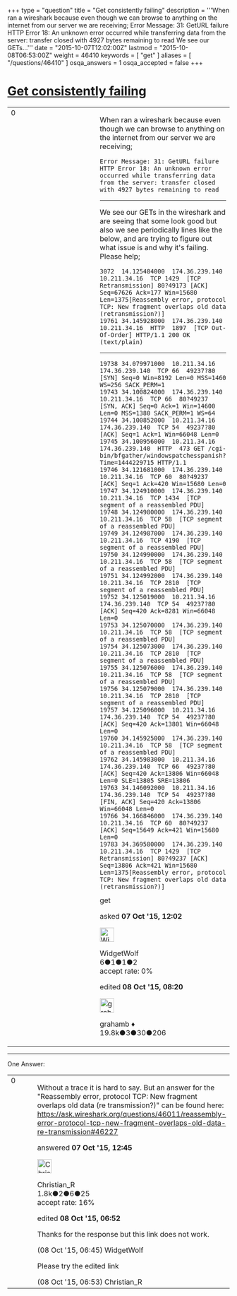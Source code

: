 +++
type = "question"
title = "Get consistently failing"
description = '''When ran a wireshark because even though we can browse to anything on the internet from our server we are receiving; Error Message: 31: GetURL failure HTTP Error 18: An unknown error occurred while transferring data from the server: transfer closed with 4927 bytes remaining to read   We see our GETs...'''
date = "2015-10-07T12:02:00Z"
lastmod = "2015-10-08T06:53:00Z"
weight = 46410
keywords = [ "get" ]
aliases = [ "/questions/46410" ]
osqa_answers = 1
osqa_accepted = false
+++

<div class="headNormal">

# [Get consistently failing](/questions/46410/get-consistently-failing)

</div>

<div id="main-body">

<div id="askform">

<table id="question-table" style="width:100%;"><colgroup><col style="width: 50%" /><col style="width: 50%" /></colgroup><tbody><tr class="odd"><td style="width: 30px; vertical-align: top"><div class="vote-buttons"><span id="post-46410-upvote" class="ajax-command post-vote up" rel="nofollow" title="I like this post (click again to cancel)"> </span><div id="post-46410-score" class="post-score" title="current number of votes">0</div><span id="post-46410-downvote" class="ajax-command post-vote down" rel="nofollow" title="I dont like this post (click again to cancel)"> </span> <span id="favorite-mark" class="ajax-command favorite-mark" rel="nofollow" title="mark/unmark this question as favorite (click again to cancel)"> </span><div id="favorite-count" class="favorite-count"></div></div></td><td><div id="item-right"><div class="question-body"><p>When ran a wireshark because even though we can browse to anything on the internet from our server we are receiving;</p><pre><code>Error Message: 31: GetURL failure HTTP Error 18: An unknown error occurred while transferring data from the server: transfer closed with 4927 bytes remaining to read</code></pre><hr /><p>We see our GETs in the wireshark and are seeing that some look good but also we see periodically lines like the below, and are trying to figure out what issue is and why it's failing. Please help;</p><pre><code>3072  14.125484000  174.36.239.140  10.211.34.16  TCP 1429  [TCP Retransmission] 80?49173 [ACK] Seq=67626 Ack=177 Win=15680 Len=1375[Reassembly error, protocol TCP: New fragment overlaps old data (retransmission?)]
19761 34.145928000  174.36.239.140  10.211.34.16  HTTP  1897  [TCP Out-Of-Order] HTTP/1.1 200 OK  (text/plain)</code></pre><hr /><pre><code>19738 34.079971000  10.211.34.16  174.36.239.140  TCP 66  49237?80 [SYN] Seq=0 Win=8192 Len=0 MSS=1460 WS=256 SACK_PERM=1
19743 34.100824000  174.36.239.140  10.211.34.16  TCP 66  80?49237 [SYN, ACK] Seq=0 Ack=1 Win=14600 Len=0 MSS=1380 SACK_PERM=1 WS=64
19744 34.100852000  10.211.34.16  174.36.239.140  TCP 54  49237?80 [ACK] Seq=1 Ack=1 Win=66048 Len=0
19745 34.100956000  10.211.34.16  174.36.239.140  HTTP  473 GET /cgi-bin/bfgather/windowspatchesspanish?Time=1444229715 HTTP/1.1 
19746 34.121681000  174.36.239.140  10.211.34.16  TCP 60  80?49237 [ACK] Seq=1 Ack=420 Win=15680 Len=0
19747 34.124910000  174.36.239.140  10.211.34.16  TCP 1434  [TCP segment of a reassembled PDU]
19748 34.124980000  174.36.239.140  10.211.34.16  TCP 58  [TCP segment of a reassembled PDU]
19749 34.124987000  174.36.239.140  10.211.34.16  TCP 4190  [TCP segment of a reassembled PDU]
19750 34.124990000  174.36.239.140  10.211.34.16  TCP 58  [TCP segment of a reassembled PDU]
19751 34.124992000  174.36.239.140  10.211.34.16  TCP 2810  [TCP segment of a reassembled PDU]
19752 34.125019000  10.211.34.16  174.36.239.140  TCP 54  49237?80 [ACK] Seq=420 Ack=8281 Win=66048 Len=0
19753 34.125070000  174.36.239.140  10.211.34.16  TCP 58  [TCP segment of a reassembled PDU]
19754 34.125073000  174.36.239.140  10.211.34.16  TCP 2810  [TCP segment of a reassembled PDU]
19755 34.125076000  174.36.239.140  10.211.34.16  TCP 58  [TCP segment of a reassembled PDU]
19756 34.125079000  174.36.239.140  10.211.34.16  TCP 2810  [TCP segment of a reassembled PDU]
19757 34.125096000  10.211.34.16  174.36.239.140  TCP 54  49237?80 [ACK] Seq=420 Ack=13801 Win=66048 Len=0
19760 34.145925000  174.36.239.140  10.211.34.16  TCP 58  [TCP segment of a reassembled PDU]
19762 34.145983000  10.211.34.16  174.36.239.140  TCP 66  49237?80 [ACK] Seq=420 Ack=13806 Win=66048 Len=0 SLE=13805 SRE=13806
19763 34.146092000  10.211.34.16  174.36.239.140  TCP 54  49237?80 [FIN, ACK] Seq=420 Ack=13806 Win=66048 Len=0
19766 34.166846000  174.36.239.140  10.211.34.16  TCP 60  80?49237 [ACK] Seq=15649 Ack=421 Win=15680 Len=0
19783 34.369580000  174.36.239.140  10.211.34.16  TCP 1429  [TCP Retransmission] 80?49237 [ACK] Seq=13806 Ack=421 Win=15680 Len=1375[Reassembly error, protocol TCP: New fragment overlaps old data (retransmission?)]</code></pre></div><div id="question-tags" class="tags-container tags"><span class="post-tag tag-link-get" rel="tag" title="see questions tagged &#39;get&#39;">get</span></div><div id="question-controls" class="post-controls"></div><div class="post-update-info-container"><div class="post-update-info post-update-info-user"><p>asked <strong>07 Oct '15, 12:02</strong></p><img src="https://secure.gravatar.com/avatar/30763ddf6646f359f358805a36415701?s=32&amp;d=identicon&amp;r=g" class="gravatar" width="32" height="32" alt="WidgetWolf&#39;s gravatar image" /><p><span>WidgetWolf</span><br />
<span class="score" title="6 reputation points">6</span><span title="1 badges"><span class="badge1">●</span><span class="badgecount">1</span></span><span title="1 badges"><span class="silver">●</span><span class="badgecount">1</span></span><span title="2 badges"><span class="bronze">●</span><span class="badgecount">2</span></span><br />
<span class="accept_rate" title="Rate of the user&#39;s accepted answers">accept rate:</span> <span title="WidgetWolf has no accepted answers">0%</span></p></div><div class="post-update-info post-update-info-edited"><p><span> edited <strong>08 Oct '15, 08:20</strong> </span></p><img src="https://secure.gravatar.com/avatar/d2a7e24ca66604c749c7c88c1da8ff78?s=32&amp;d=identicon&amp;r=g" class="gravatar" width="32" height="32" alt="grahamb&#39;s gravatar image" /><p><span>grahamb ♦</span><br />
<span class="score" title="19834 reputation points"><span>19.8k</span></span><span title="3 badges"><span class="badge1">●</span><span class="badgecount">3</span></span><span title="30 badges"><span class="silver">●</span><span class="badgecount">30</span></span><span title="206 badges"><span class="bronze">●</span><span class="badgecount">206</span></span></p></div></div><div id="comments-container-46410" class="comments-container"></div><div id="comment-tools-46410" class="comment-tools"></div><div class="clear"></div><div id="comment-46410-form-container" class="comment-form-container"></div><div class="clear"></div></div></td></tr></tbody></table>

------------------------------------------------------------------------

<div class="tabBar">

<span id="sort-top"></span>

<div class="headQuestions">

One Answer:

</div>

</div>

<span id="46411"></span>

<div id="answer-container-46411" class="answer">

<table style="width:100%;"><colgroup><col style="width: 50%" /><col style="width: 50%" /></colgroup><tbody><tr class="odd"><td style="width: 30px; vertical-align: top"><div class="vote-buttons"><span id="post-46411-upvote" class="ajax-command post-vote up" rel="nofollow" title="I like this post (click again to cancel)"> </span><div id="post-46411-score" class="post-score" title="current number of votes">0</div><span id="post-46411-downvote" class="ajax-command post-vote down" rel="nofollow" title="I dont like this post (click again to cancel)"> </span></div></td><td><div class="item-right"><div class="answer-body"><p>Without a trace it is hard to say. But an answer for the "Reassembly error, protocol TCP: New fragment overlaps old data (re transmission?)" can be found here:<br />
<a href="https://ask.wireshark.org/questions/46011/reassembly-error-protocol-tcp-new-fragment-overlaps-old-data-re-transmission#46227">https://ask.wireshark.org/questions/46011/reassembly-error-protocol-tcp-new-fragment-overlaps-old-data-re-transmission#46227</a></p></div><div class="answer-controls post-controls"></div><div class="post-update-info-container"><div class="post-update-info post-update-info-user"><p>answered <strong>07 Oct '15, 12:45</strong></p><img src="https://secure.gravatar.com/avatar/3b24b339fc62fb46dced6a443d3202ea?s=32&amp;d=identicon&amp;r=g" class="gravatar" width="32" height="32" alt="Christian_R&#39;s gravatar image" /><p><span>Christian_R</span><br />
<span class="score" title="1830 reputation points"><span>1.8k</span></span><span title="2 badges"><span class="badge1">●</span><span class="badgecount">2</span></span><span title="6 badges"><span class="silver">●</span><span class="badgecount">6</span></span><span title="25 badges"><span class="bronze">●</span><span class="badgecount">25</span></span><br />
<span class="accept_rate" title="Rate of the user&#39;s accepted answers">accept rate:</span> <span title="Christian_R has 25 accepted answers">16%</span> </br></p></div><div class="post-update-info post-update-info-edited"><p><span> edited <strong>08 Oct '15, 06:52</strong> </span></p></div></div><div id="comments-container-46411" class="comments-container"><span id="46420"></span><div id="comment-46420" class="comment"><div id="post-46420-score" class="comment-score"></div><div class="comment-text"><p>Thanks for the response but this link does not work.</p></div><div id="comment-46420-info" class="comment-info"><span class="comment-age">(08 Oct '15, 06:45)</span> <span class="comment-user userinfo">WidgetWolf</span></div></div><span id="46421"></span><div id="comment-46421" class="comment"><div id="post-46421-score" class="comment-score"></div><div class="comment-text"><p>Please try the edited link</p></div><div id="comment-46421-info" class="comment-info"><span class="comment-age">(08 Oct '15, 06:53)</span> <span class="comment-user userinfo">Christian_R</span></div></div></div><div id="comment-tools-46411" class="comment-tools"></div><div class="clear"></div><div id="comment-46411-form-container" class="comment-form-container"></div><div class="clear"></div></div></td></tr></tbody></table>

</div>

<div class="paginator-container-left">

</div>

</hr>

</div>

</div>

